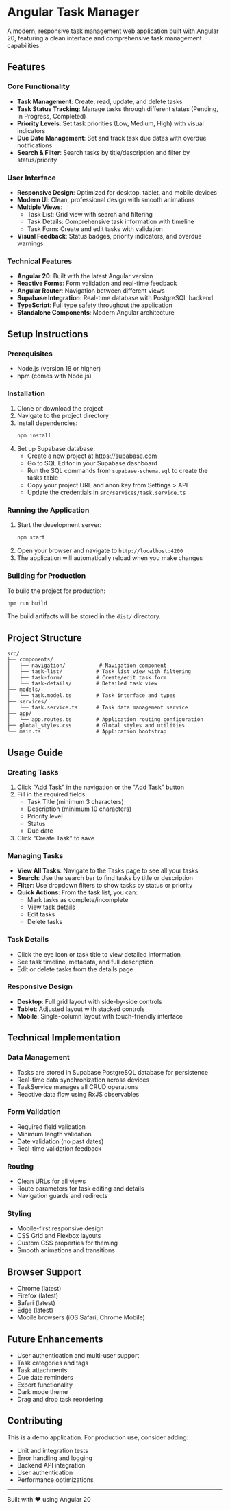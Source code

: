 # Angular Task Manager

A modern, responsive task management web application built with Angular 20, featuring a clean interface and comprehensive task management capabilities.

## Features

### Core Functionality
- **Task Management**: Create, read, update, and delete tasks
- **Task Status Tracking**: Manage tasks through different states (Pending, In Progress, Completed)
- **Priority Levels**: Set task priorities (Low, Medium, High) with visual indicators
- **Due Date Management**: Set and track task due dates with overdue notifications
- **Search & Filter**: Search tasks by title/description and filter by status/priority

### User Interface
- **Responsive Design**: Optimized for desktop, tablet, and mobile devices
- **Modern UI**: Clean, professional design with smooth animations
- **Multiple Views**: 
  - Task List: Grid view with search and filtering
  - Task Details: Comprehensive task information with timeline
  - Task Form: Create and edit tasks with validation
- **Visual Feedback**: Status badges, priority indicators, and overdue warnings

### Technical Features
- **Angular 20**: Built with the latest Angular version
- **Reactive Forms**: Form validation and real-time feedback
- **Angular Router**: Navigation between different views
- **Supabase Integration**: Real-time database with PostgreSQL backend
- **TypeScript**: Full type safety throughout the application
- **Standalone Components**: Modern Angular architecture

## Setup Instructions

### Prerequisites
- Node.js (version 18 or higher)
- npm (comes with Node.js)

### Installation
1. Clone or download the project
2. Navigate to the project directory
3. Install dependencies:
   ```bash
   npm install
   ```
4. Set up Supabase database:
   - Create a new project at https://supabase.com
   - Go to SQL Editor in your Supabase dashboard
   - Run the SQL commands from `supabase-schema.sql` to create the tasks table
   - Copy your project URL and anon key from Settings > API
   - Update the credentials in `src/services/task.service.ts`

### Running the Application
1. Start the development server:
   ```bash
   npm start
   ```
2. Open your browser and navigate to `http://localhost:4200`
3. The application will automatically reload when you make changes

### Building for Production
To build the project for production:
```bash
npm run build
```
The build artifacts will be stored in the `dist/` directory.

## Project Structure

```
src/
├── components/
│   ├── navigation/           # Navigation component
│   ├── task-list/           # Task list view with filtering
│   ├── task-form/           # Create/edit task form
│   └── task-details/        # Detailed task view
├── models/
│   └── task.model.ts        # Task interface and types
├── services/
│   └── task.service.ts      # Task data management service
├── app/
│   └── app.routes.ts        # Application routing configuration
├── global_styles.css        # Global styles and utilities
└── main.ts                  # Application bootstrap
```

## Usage Guide

### Creating Tasks
1. Click "Add Task" in the navigation or the "Add Task" button
2. Fill in the required fields:
   - Task Title (minimum 3 characters)
   - Description (minimum 10 characters)
   - Priority level
   - Status
   - Due date
3. Click "Create Task" to save

### Managing Tasks
- **View All Tasks**: Navigate to the Tasks page to see all your tasks
- **Search**: Use the search bar to find tasks by title or description
- **Filter**: Use dropdown filters to show tasks by status or priority
- **Quick Actions**: From the task list, you can:
  - Mark tasks as complete/incomplete
  - View task details
  - Edit tasks
  - Delete tasks

### Task Details
- Click the eye icon or task title to view detailed information
- See task timeline, metadata, and full description
- Edit or delete tasks from the details page

### Responsive Design
- **Desktop**: Full grid layout with side-by-side controls
- **Tablet**: Adjusted layout with stacked controls
- **Mobile**: Single-column layout with touch-friendly interface

## Technical Implementation

### Data Management
- Tasks are stored in Supabase PostgreSQL database for persistence
- Real-time data synchronization across devices
- TaskService manages all CRUD operations
- Reactive data flow using RxJS observables

### Form Validation
- Required field validation
- Minimum length validation
- Date validation (no past dates)
- Real-time validation feedback

### Routing
- Clean URLs for all views
- Route parameters for task editing and details
- Navigation guards and redirects

### Styling
- Mobile-first responsive design
- CSS Grid and Flexbox layouts
- Custom CSS properties for theming
- Smooth animations and transitions

## Browser Support
- Chrome (latest)
- Firefox (latest)
- Safari (latest)
- Edge (latest)
- Mobile browsers (iOS Safari, Chrome Mobile)

## Future Enhancements
- User authentication and multi-user support
- Task categories and tags
- Task attachments
- Due date reminders
- Export functionality
- Dark mode theme
- Drag and drop task reordering

## Contributing
This is a demo application. For production use, consider adding:
- Unit and integration tests
- Error handling and logging
- Backend API integration
- User authentication
- Performance optimizations

---

Built with ❤️ using Angular 20